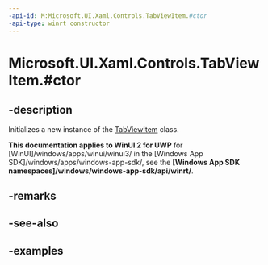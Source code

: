 ```yaml
---
-api-id: M:Microsoft.UI.Xaml.Controls.TabViewItem.#ctor
-api-type: winrt constructor
---
```


# Microsoft.UI.Xaml.Controls.TabViewItem.#ctor

<!--
public TabViewItem ();
-->

## -description

Initializes a new instance of the [TabViewItem](tabviewitem.md) class.

**This documentation applies to WinUI 2 for UWP** for [WinUI]/windows/apps/winui/winui3/ in the [Windows App SDK]/windows/apps/windows-app-sdk/, see the **[Windows App SDK namespaces]/windows/windows-app-sdk/api/winrt/**.

## -remarks

## -see-also

## -examples

